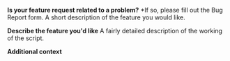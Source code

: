 **Is your feature request related to a problem?** 
*If so, please fill out the Bug Report form.
A short description of the feature you would like. 

**Describe the feature you'd like**
A fairly detailed description of the working of the script. 

**Additional context**

